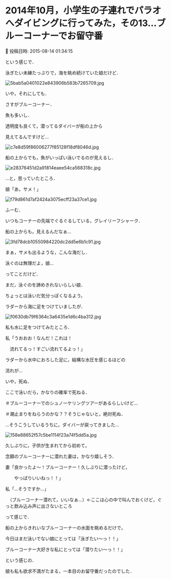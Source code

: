 # 2014年10月，小学生の子連れでパラオへダイビングに行ってみた，その13…ブルーコーナーでお留守番

📅 投稿日時: 2015-08-14 01:34:15

という感じで．


泳ぎたい未練たっぷりで，海を眺め続けていた娘だけど．




![5bab5a0401022e843906b583b7265709.jpg](images/5bab5a0401022e843906b583b7265709.jpg)







いや，それにしても．


さすがブルーコーナー．


魚も多いし．


透明度も良くて，潜ってるダイバーが船の上から


見えてるんですけど…




![c7e8d59f86006277f85128f18df8046d.jpg](images/c7e8d59f86006277f85128f18df8046d.jpg)




船の上からでも，魚がいっぱい泳いでるのが見えるし．




![e28376451d2a91814eaee54ca568318c.jpg](images/e28376451d2a91814eaee54ca568318c.jpg)




…と，思っていたところ．





娘「あ，サメ！」




![f79d861d7af2424a3075ecff23a37ce1.jpg](images/f79d861d7af2424a3075ecff23a37ce1.jpg)




ふーむ．


いつもコーナーの先端でぐるぐるしている，グレイリーフシャーク．


船の上からも，見えるんだなぁ…




![3fd78dcb10550984220dc2dd5e6b1c91.jpg](images/3fd78dcb10550984220dc2dd5e6b1c91.jpg)




まぁ，サメも出るような，こんな海だし．


泳ぐのは無理だよ，娘…





ってことだけど．


まだ，泳ぐのを諦めきれないらしい娘．


ちょっとは泳いだ気分っぽくなるよう，


ラダーから海に足をつけていましたが．




![f0630db79f6364c3a6435e1d6c4ba312.jpg](images/f0630db79f6364c3a6435e1d6c4ba312.jpg)







私も水に足をつけてみたところ．





私「うおおお！なんだ！これは！


　流れてるっ！すごい流れてるよっ！」





ラダーから水中におろした足に，結構な水圧を感じるほどの


流れが…





いや，死ぬ．


ここで泳いだら，かなりの確率で死ねる．





＃ブルーコーナーでのシュノーケリングツアーがあるらしいけど…


＃潮止まりをねらうのかな？？そうじゃないと，絶対死ぬ．





…そうこうしているうちに，ダイバーが戻ってきました…




![158e88652f57c5be1114f23a74f5dd5a.jpg](images/158e88652f57c5be1114f23a74f5dd5a.jpg)




久しぶりに，子供が生まれてから初めて，


念願のブルーコーナーに潜れた妻は，かなり嬉しそう．





妻「良かったよ～！ブルーコーナー！久しぶりに潜ったけど，


　　やっぱりいいねっ！！」





私「…そうですか…」


　（ブルーコーナー潜れて，いいなぁ…）←ここは心の中で叫んでおくけど，ぐっと飲み込み声に出さないところ





って感じで．


船の上からきれいなブルーコーナーの水面を眺めるだけで，


今日はまだ泳いでない娘にとっては「泳ぎたい～っ！！」


ブルーコーナー大好きな私にとっては「潜りたい～っ！！」


という感じの．


娘も私も欲求不満がたまる，一本目のお留守番だったのでした．

